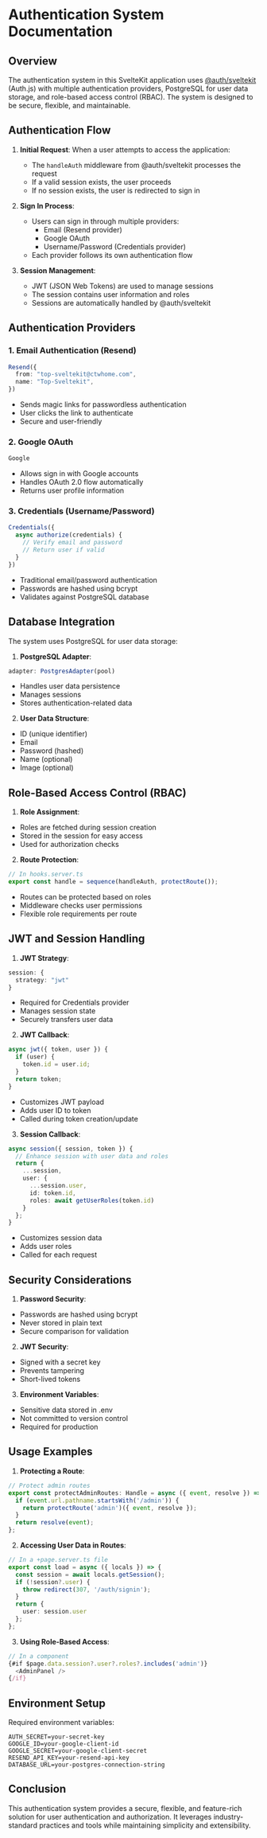# Authentication System Documentation

## Overview

The authentication system in this SvelteKit application uses [@auth/sveltekit](https://authjs.dev/reference/sveltekit) (Auth.js) with multiple authentication providers, PostgreSQL for user data storage, and role-based access control (RBAC). The system is designed to be secure, flexible, and maintainable.

## Authentication Flow

1. **Initial Request**: When a user attempts to access the application:
   - The `handleAuth` middleware from @auth/sveltekit processes the request
   - If a valid session exists, the user proceeds
   - If no session exists, the user is redirected to sign in

2. **Sign In Process**:
   - Users can sign in through multiple providers:
     - Email (Resend provider)
     - Google OAuth
     - Username/Password (Credentials provider)
   - Each provider follows its own authentication flow

3. **Session Management**:
   - JWT (JSON Web Tokens) are used to manage sessions
   - The session contains user information and roles
   - Sessions are automatically handled by @auth/sveltekit

## Authentication Providers

### 1. Email Authentication (Resend)
```typescript
Resend({
  from: "top-sveltekit@ctwhome.com",
  name: "Top-Sveltekit",
})
```
- Sends magic links for passwordless authentication
- User clicks the link to authenticate
- Secure and user-friendly

### 2. Google OAuth
```typescript
Google
```
- Allows sign in with Google accounts
- Handles OAuth 2.0 flow automatically
- Returns user profile information

### 3. Credentials (Username/Password)
```typescript
Credentials({
  async authorize(credentials) {
    // Verify email and password
    // Return user if valid
  }
})
```
- Traditional email/password authentication
- Passwords are hashed using bcrypt
- Validates against PostgreSQL database

## Database Integration

The system uses PostgreSQL for user data storage:

1. **PostgreSQL Adapter**:
```typescript
adapter: PostgresAdapter(pool)
```
- Handles user data persistence
- Manages sessions
- Stores authentication-related data

2. **User Data Structure**:
- ID (unique identifier)
- Email
- Password (hashed)
- Name (optional)
- Image (optional)

## Role-Based Access Control (RBAC)

1. **Role Assignment**:
- Roles are fetched during session creation
- Stored in the session for easy access
- Used for authorization checks

2. **Route Protection**:
```typescript
// In hooks.server.ts
export const handle = sequence(handleAuth, protectRoute());
```
- Routes can be protected based on roles
- Middleware checks user permissions
- Flexible role requirements per route

## JWT and Session Handling

1. **JWT Strategy**:
```typescript
session: {
  strategy: "jwt"
}
```
- Required for Credentials provider
- Manages session state
- Securely transfers user data

2. **JWT Callback**:
```typescript
async jwt({ token, user }) {
  if (user) {
    token.id = user.id;
  }
  return token;
}
```
- Customizes JWT payload
- Adds user ID to token
- Called during token creation/update

3. **Session Callback**:
```typescript
async session({ session, token }) {
  // Enhance session with user data and roles
  return {
    ...session,
    user: {
      ...session.user,
      id: token.id,
      roles: await getUserRoles(token.id)
    }
  };
}
```
- Customizes session data
- Adds user roles
- Called for each request

## Security Considerations

1. **Password Security**:
- Passwords are hashed using bcrypt
- Never stored in plain text
- Secure comparison for validation

2. **JWT Security**:
- Signed with a secret key
- Prevents tampering
- Short-lived tokens

3. **Environment Variables**:
- Sensitive data stored in .env
- Not committed to version control
- Required for production

## Usage Examples

1. **Protecting a Route**:
```typescript
// Protect admin routes
export const protectAdminRoutes: Handle = async ({ event, resolve }) => {
  if (event.url.pathname.startsWith('/admin')) {
    return protectRoute('admin')({ event, resolve });
  }
  return resolve(event);
};
```

2. **Accessing User Data in Routes**:
```typescript
// In a +page.server.ts file
export const load = async ({ locals }) => {
  const session = await locals.getSession();
  if (!session?.user) {
    throw redirect(307, '/auth/signin');
  }
  return {
    user: session.user
  };
};
```

3. **Using Role-Based Access**:
```typescript
// In a component
{#if $page.data.session?.user?.roles?.includes('admin')}
  <AdminPanel />
{/if}
```

## Environment Setup

Required environment variables:
```env
AUTH_SECRET=your-secret-key
GOOGLE_ID=your-google-client-id
GOOGLE_SECRET=your-google-client-secret
RESEND_API_KEY=your-resend-api-key
DATABASE_URL=your-postgres-connection-string
```

## Conclusion

This authentication system provides a secure, flexible, and feature-rich solution for user authentication and authorization. It leverages industry-standard practices and tools while maintaining simplicity and extensibility.
